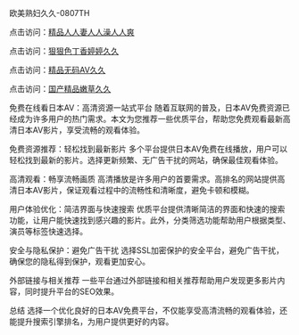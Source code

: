 欧美熟妇久久-0807TH

点击访问：<a href="https://cfad.pages.dev/">精品人人妻人人澡人人爽</a>

点击访问：<a href="https://vassv.pages.dev/">狠狠色丁香婷婷久久</a>

点击访问：<a href="https://gsd-agv.pages.dev/">精品无码AV久久</a>

点击访问：<a href="https://bsdf-5f5.pages.dev/">国产精品嫩草久久</a>



免费在线看日本AV：高清资源一站式平台
随着互联网的普及，日本AV免费资源已经成为许多用户的热门需求。本文为您推荐一些优质平台，帮助您免费观看最新高清日本AV影片，享受流畅的观看体验。

免费资源推荐：轻松找到最新影片
多个平台提供日本AV免费在线播放，用户可以轻松找到最新的影片。选择更新频繁、无广告干扰的网站，确保最佳观看体验。

高清观看：畅享流畅画质
高清播放是许多用户的首要需求。高排名的网站提供高清日本AV影片，保证观看过程中的流畅性和清晰度，避免卡顿和模糊。

用户体验优化：简洁界面与快速搜索
优质平台提供清晰简洁的界面和快速的搜索功能，让用户能快速找到感兴趣的影片。此外，分类筛选功能帮助用户根据类型、演员等标签快速选择。

安全与隐私保护：避免广告干扰
选择SSL加密保护的安全平台，避免广告干扰，确保您的隐私得到保护，观看更加安心。

外部链接与相关推荐
一些平台通过外部链接和相关推荐帮助用户发现更多影片内容，同时提升平台的SEO效果。

总结
选择一个优化良好的日本AV免费平台，不仅能享受高清流畅的观看体验，还能提升搜索引擎排名，为用户提供更好的内容。









<span style="display:none;">[Canonical link]( https://github.com/gl56216/46164 ）</span>
